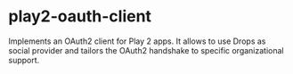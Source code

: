 # play2-oauth-client
Implements an OAuth2 client for Play 2 apps. It allows to use Drops as social provider and tailors the OAuth2 handshake to specific organizational support.
